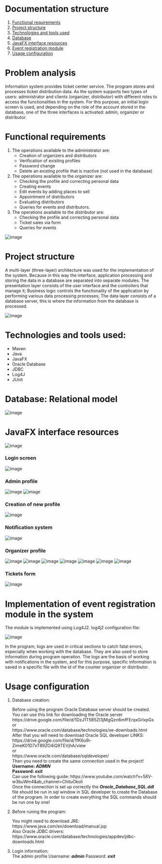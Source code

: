 # Documentation structure
<ol>
  <li><a href="https://github.com/tedonikolov/OOP2_project#functional-requirements">Functional requirements</a></li>
  <li><a href="https://github.com/tedonikolov/OOP2_project#project-structure">Project structure</a></li>
  <li><a href="https://github.com/tedonikolov/OOP2_project#technologies-and-tools-used">Technologies and tools used</a></li>
  <li><a href="https://github.com/tedonikolov/OOP2_project#database-relational-model">Database</a></li>
  <li><a href="https://github.com/tedonikolov/OOP2_project#javafx-interface-resources">JavaFX interface resources</a></li>
  <li><a href="https://github.com/tedonikolov/OOP2_project#implementation-of-event-registration-module-in-the-system">Event registration module</a></li>
  <li><a href="https://github.com/tedonikolov/OOP2_project#usage-configuration">Usage configuration</a></li>
</ol>

# Problem analysis
<p>Information system provides ticket center service. The program stores and processes ticket distribution data. 
As the system supports two types of users: administrator and clients (organizer, distributor) with different roles to access the functionalities in the system. 
For this purpose, an initial login screen is used, and depending on the role of the account stored in the database, one of the three interfaces is activated: 
admin, organizer or distributor.</p>

# Functional requirements
<ol>
<li>The operations available to the administrator are: 
<ul><li>Creation of organizers and distributors</li>
<li>Verification of existing profiles</li> 
<li>Password change</li>
<li>Delete an existing profile that is inactive (not used in the database)</li></ul></li>
<li>The operations available to the organizer are: 
<ul><li>Checking the profile and correcting personal data</li> 
<li>Creating events</li> 
<li>Edit events by adding places to sell</li> 
<li>Appointment of distributors</li>
<li>Evaluating distributors</li> 
<li>Queries for events and distributors.</li></ul></li>
<li>The operations available to the distributor are:
<ul>
<li>Checking the profile and correcting personal data</li>
<li>Ticket sales via form</li>
<li>Queries for events</li></ul></li>
</ol>

![image](https://user-images.githubusercontent.com/100678443/213858770-b921abd1-5fab-4ef1-9282-254c0bf7b1e2.png)

# Project structure
<p>A multi-layer (three-layer) architecture was used for the implementation of the system. Because in this way the interface, 
application processing and storing the data in a database are separated into separate modules. 
The presentation layer consists of the user interface and the controllers that manage it; 
Business logic controls the functionality of the application by performing various data processing processes; 
The data layer consists of a database server, this is where the information from the database is processed.</p>

![image](https://user-images.githubusercontent.com/100678443/213859325-43e80023-5a3c-48fc-adf9-03820aa4c446.png)

# Technologies and tools used:
<ul>
<li>Maven</li>
<li>Java</li>
<li>JavaFX</li>
<li>Oracle Database</li>
<li>JDBC</li>
<li>Log4J</li>
<li>JUnit</li>
</ul>

# Database: Relational model

![image](https://user-images.githubusercontent.com/100678443/213859870-4f553bc7-d93f-4b65-8499-577458e91a8a.png)

# JavaFX interface resources

![image](https://user-images.githubusercontent.com/100678443/213859908-c92aafc3-cef7-4899-b70a-f8e33e0117cd.png)
<h3> Login screen </h3>

![image](https://user-images.githubusercontent.com/100678443/213860009-a2ff9bdf-03c8-4afb-9565-8c55834010fe.png)
<h3> Admin profile </h3>
<p>

![image](https://user-images.githubusercontent.com/100678443/213860013-0d9794e2-b2e0-48a6-9544-798123b0174c.png)
![image](https://user-images.githubusercontent.com/100678443/213860018-a27d2d25-5b5f-477a-82bb-157f655a59ce.png)

<h3> Creation of new profile </h3>

![image](https://user-images.githubusercontent.com/100678443/213860022-04112d34-90ed-4f30-8144-1191788da267.png)
</p>

<h3> Notification system </h3>

![image](https://user-images.githubusercontent.com/100678443/213860030-28968b89-daa2-4d10-9276-90736950ba58.png)
<h3> Organizer profile </h3>
<p>
  
![image](https://user-images.githubusercontent.com/100678443/213860190-14371f2b-f5d8-4e0f-845b-42520441b181.png)
![image](https://user-images.githubusercontent.com/100678443/213860213-1c810ac6-1b41-4e05-a987-9522c653a7c1.png)
![image](https://user-images.githubusercontent.com/100678443/213860246-965e6ee6-19b0-44fa-aa7a-2db0bfce2c1a.png)
![image](https://user-images.githubusercontent.com/100678443/213860249-56251509-8659-4b82-b62c-64441cfe2576.png)
![image](https://user-images.githubusercontent.com/100678443/213860255-f95c0a2f-3894-4179-8b70-843ba0050996.png)
![image](https://user-images.githubusercontent.com/100678443/213860257-7bd0d8cd-3736-4076-9eea-b7a4bfb4f678.png)
![image](https://user-images.githubusercontent.com/100678443/213860259-e454b2aa-9eb5-483c-a233-bcb1af179686.png)
</p>
<h3> Tickets form </h3>

![image](https://user-images.githubusercontent.com/100678443/213860262-e31044be-4f17-4b9c-98d3-d2931ba8132b.png)

# Implementation of event registration module in the system
The module is implemented using Log4J2. log4j2 configuration file:

![image](https://user-images.githubusercontent.com/100678443/213860342-481869dc-4a9f-4f39-b219-773ebd44b866.png)

<p>In the program, logs are used in critical sections to catch fatal errors, especially when working with the database. 
They are also used to store information during program operation. The logs are the basis of working with notifications in the system, 
and for this purpose, specific information is saved in a specific file with the id of the counter organizer or distributor.</p>

# Usage configuration 
<ol>
<li>Database creation:
<br><p>Before using the program Oracle Database server should be created. You can use this link for downloading the Oracle server https://drive.google.com/file/d/1DzJ1T5B5Zl3jMgQzn6mfFErqxGrlxpGs
<br> or <br> https://www.oracle.com/database/technologies/xe-downloads.html
<br> After that you will need to download Oracle SQL developer LINKS:
<br> https://drive.google.com/file/d/1fK6u9i-ZimeK01D7xT89ZO4iQ9TEVjhA/view <br> or
<br> https://www.oracle.com/database/sqldeveloper/
<br> Then you need to create the same connection used in the project!
<br> <b>Username: <i> ADMIN</i>
<br> Password: <i> exit </i></b>
<br> Can use the following guide: https://www.youtube.com/watch?v=58V-w3buWm4&ab_channel=ChituOkoli
<br> Once the connection is set up correctly the <b><i>Oracle_Database_SQL.ddl</i></b> file should be run in sql window in SQL developer to create the Database of the program. In order to create everything the SQL commands should be run one by one!
</p> </li>
<li>Before runing the program:
<br><p>You might need to download JRE: https://www.java.com/en/download/manual.jsp
<br> Also Oracle JDBC drivers: https://www.oracle.com/database/technologies/appdev/jdbc-downloads.html
</p>
</li>
<li> Login information:
<br> The admin profile Username: <b><i>admin</i></b> Password: <b><i>exit</i></b>
</li>
</ol>
